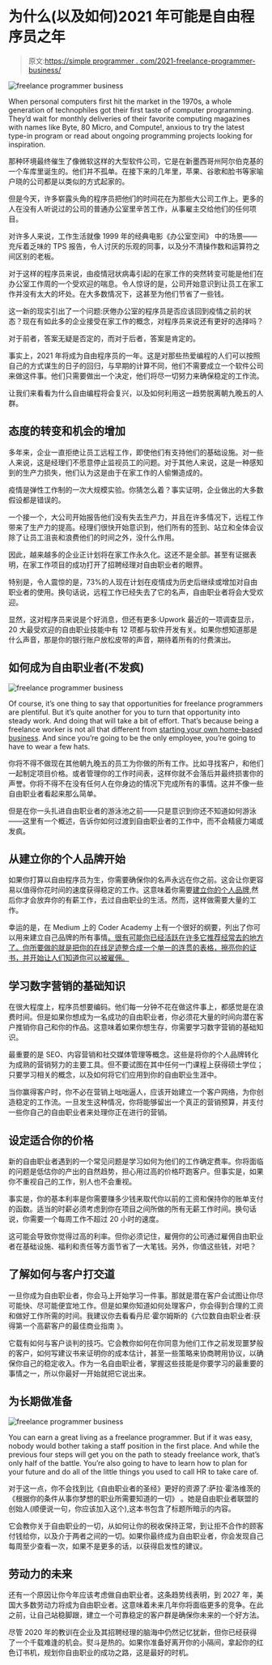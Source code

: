 # 为什么(以及如何)2021 年可能是自由程序员之年

> 原文:[https://simple programmer . com/2021-freelance-programmer-business/](https://simpleprogrammer.com/2021-freelance-programmer-business/)

![freelance programmer business](img/31c34eca44cebe98c7ea797dff41d356.png)

When personal computers first hit the market in the 1970s, a whole generation of technophiles got their first taste of computer programming. They’d wait for monthly deliveries of their favorite computing magazines with names like Byte, 80 Micro, and Compute!, anxious to try the latest type-in program or read about ongoing programming projects looking for inspiration.

那种环境最终催生了像微软这样的大型软件公司，它是在新墨西哥州阿尔伯克基的一个车库里诞生的。他们并不孤单。在接下来的几年里，苹果、谷歌和脸书等家喻户晓的公司都是以类似的方式起家的。

但是今天，许多崭露头角的程序员把他们的时间花在为那些大公司工作上。更多的人在没有人听说过的公司的普通办公室里辛苦工作，从事雇主交给他们的任何项目。

对许多人来说，工作生活就像 1999 年的经典电影《办公室空间》 中的场景——充斥着乏味的 TPS 报告，令人讨厌的乐观的同事，以及分不清操作数和运算符之间区别的老板。

对于这样的程序员来说，由疫情冠状病毒引起的在家工作的突然转变可能是他们在办公室工作周的一个受欢迎的喘息。令人惊讶的是，公司开始意识到让员工在家工作并没有太大的坏处。在大多数情况下，这甚至为他们节省了一些钱。

这一新的现实引出了一个问题:厌倦办公室的程序员是否应该回到疫情之前的状态？现在有如此多的企业接受在家工作的概念，对程序员来说还有更好的选择吗？

对于前者，答案无疑是否定的，而对于后者，答案是肯定的。

事实上，2021 年将成为自由程序员的一年。这是对那些热爱编程的人们可以按照自己的方式谋生的日子的回归，与早期的计算不同，他们不需要成立一个软件公司来做这件事。他们只需要做出一个决定，他们将尽一切努力来确保稳定的工作流。

让我们来看看为什么自由编程将会复兴，以及如何利用这一趋势脱离朝九晚五的人群。

## 态度的转变和机会的增加

多年来，企业一直拒绝让员工远程工作，即使他们有支持他们的基础设施。对一些人来说，这是经理们不愿意停止监视员工的问题。对于其他人来说，这是一种感知到的生产力损失，他们认为这是由于在家工作的人偷懒造成的。

疫情是弹性工作制的一次大规模实验。你猜怎么着？事实证明，企业做出的大多数假设都是错误的。

一个接一个，大公司开始报告他们没有失去生产力，并且在许多情况下，远程工作带来了生产力的提高。经理们很快开始意识到，他们所有的签到、站立和全体会议除了让员工沮丧和浪费他们的时间之外，没什么作用。

因此，越来越多的企业正计划将在家工作永久化。这还不是全部。甚至有证据表明，在家工作项目的成功打开了招聘经理对自由职业者的眼界。

特别是，令人震惊的是，73%的人现在计划在疫情成为历史后继续或增加对自由职业者的使用。换句话说，远程工作已经失去了它的名声，自由职业者将会大受欢迎。

显然，这对程序员来说是个好消息，但还有更多:Upwork 最近的一项调查显示，20 大最受欢迎的自由职业技能中有 12 项都与软件开发有关。如果你想知道那是什么声音，那是你的银行账户放松皮带的声音，期待着所有的付费演出。

## 如何成为自由职业者(不发疯)

![freelance programmer business](img/cfb265c59d3060d346ca3f700adc7852.png)

Of course, it’s one thing to say that opportunities for freelance programmers are plentiful. But it’s quite another for you to turn that opportunity into steady work. And doing that will take a bit of effort. That’s because being a freelance worker is not all that different from [starting your own home-based business](https://www.tafecourses.com.au/resources/home-business-ideas/). And since you’re going to be the only employee, you’re going to have to wear a few hats.

你将不得不做现在其他朝九晚五的员工为你做的所有工作。比如寻找客户，和他们一起制定项目价格。或者管理你的工作时间表，这样你就不会落后并最终损害你的声誉。你将不得不在没有任何人在你身边的情况下完成所有的事情。这并不像一些自由职业者看起来那么简单。

但是在你一头扎进自由职业者的游泳池之前——只是意识到你还不知道如何游泳——这里有一个概述，告诉你如何过渡到自由职业者的工作中，而不会精疲力竭或发疯。

## 从建立你的个人品牌开始

如果你打算以自由程序员为生，你需要确保你的名声永远在你之前。这会让你更容易以值得你花时间的速度获得稳定的工作。这意味着你需要[建立你的个人品牌](https://simpleprogrammer.com/online-personal-branding/),然后你才会放弃你的有薪工作，去过自由职业的生活。然而，这样做需要大量的工作。

幸运的是，在 Medium 上的 Coder Academy 上有一个很好的纲要，列出了你可以用来建立自己品牌的所有事情[。很有可能你已经活跃在许多它推荐经常去的地方了。你所要做的就是把你的在线足迹整合成一个单一的连贯的表格，擦亮你的证书，并开始让人们知道你可以被雇佣。](https://medium.com/@coderacademy/how-to-build-your-personal-brand-as-a-developer-877d7bdf9bdd)

## 学习数字营销的基础知识

在很大程度上，程序员想要编码。他们每一分钟不花在做这件事上，都感觉是在浪费时间。但是如果你想成为一名成功的自由职业者，你必须花大量的时间向潜在客户推销你自己和你的作品。这意味着如果你想生存，你需要学习数字营销的基础知识。

最重要的是 SEO、内容营销和社交媒体管理等概念。这些是将你的个人品牌转化为成熟的营销努力的主要工具。但不要试图在其中任何一门课程上获得硕士学位；只要学习相关的概念，以及如何将它们应用到你的自由职业生涯中。

当你赢得客户时，你不必在营销上咄咄逼人，应该开始建立一个客户网络，为你创造稳定的工作流。一旦发生这种情况，你将能够留出一个真正的营销预算，并支付一些你自己的自由职业者来处理你正在进行的营销。

## 设定适合你的价格

新的自由职业者遇到的一个常见问题是学习如何为他们的工作确定费率。你将面临的问题是低估你的产出的自然趋势，担心用过高的价格吓跑客户。但事实是，如果你不重视自己的工作，别人也不会重视。

事实是，你的基本利率是你需要赚多少钱来取代你以前的工资和保持你的账单支付的函数。适当的时薪必须考虑到你在项目之间所做的所有无薪工作时间。换句话说，你需要一个每周工作不超过 20 小时的速度。

这可能会导致你觉得过高的利率。但你必须记住，雇佣你的公司通过雇佣自由职业者在基础设施、福利和责任等方面节省了一大笔钱。另外，你值这些钱，对吧？

## 了解如何与客户打交道

一旦你成为自由职业者，你会马上开始学习一件事。那就是潜在客户会试图让你尽可能快、尽可能便宜地工作。但是如果你知道如何处理客户，你会得到合理的工资和做好工作所需的时间。我建议你去看看丹尼·霍尔姆斯的《六位数自由职业者:获得第一个高薪客户的最佳商业指南 》。

它载有如何与客户谈判的技巧。它会教你如何在你同意为他们工作之前发现噩梦般的客户，如何写建议书来证明你的成本估计，甚至一些策略来协商聘用协议，以确保你自己的稳定收入。作为一名自由职业者，掌握这些技能是你要学习的最重要的事情之一，所以你最好一开始就把它说出来。

## 为长期做准备

![freelance programmer business](img/75f64a289fc0fd3286fd8073602f7f5c.png)

You can earn a great living as a freelance programmer. But if it was easy, nobody would bother taking a staff position in the first place. And while the previous four steps will get you on the path to steady freelance work, that’s only half of the battle. You’re also going to have to learn how to plan for your future and do all of the little things you used to call HR to take care of.

对于这一点，你不会找到比《自由职业者的圣经》更好的资源了:萨拉·霍洛维茨的《根据你的条件从事你梦想的职业所需要知道的一切》 。她是自由职业者联盟的创始人(顺便说一句，你应该加入这个),这本书包含了标题所暗示的内容。

它会教你关于自由职业的一切，从如何让你的税收保持正常，到让拒不合作的顾客付钱给你，以及介于两者之间的一切。如果你最终成为自由职业者，你会发现自己每周至少查看一次，如果不是更多的话，以获得启发性的建议。

## 劳动力的未来

还有一个原因让你今年应该考虑做自由职业者。这条趋势线表明，到 2027 年，美国大多数劳动力将成为自由职业者。这意味着未来几年你将面临更多的竞争。在此之前，让自己站稳脚跟，建立一个可靠稳定的客户群是确保你未来的一个好方法。

尽管 2020 年的教训在企业及其招聘经理的脑海中仍然记忆犹新，但你已经获得了一个千载难逢的机会。熨斗是热的。如果你准备好离开你的小隔间，拿起你的红色订书机，规划你自由职业的成功之路，这是最好的时机。